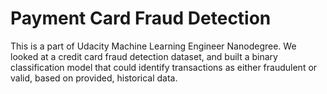 # Payment Card Fraud Detection
This is a part of Udacity Machine Learning Engineer Nanodegree. 
We looked at a credit card fraud detection dataset, and built a binary classification model that could identify transactions as either fraudulent or valid, based on provided, historical data.
